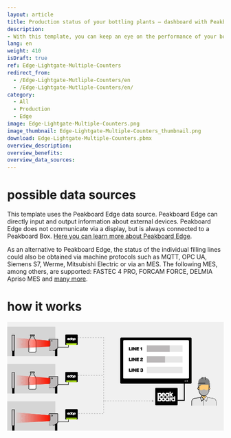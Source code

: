 ```yaml
---
layout: article
title: Production status of your bottling plants – dashboard with Peakboard Edge
description: 
- With this template, you can keep an eye on the performance of your bottling lines at all times and easily track the progress of your production. In addition, you can integrate further relevant data, e.g. from ERP systems, and help your employees to have an overview of the current production in real time. All you need is Peakboard Edge in combination with Peakboard Enterprise and a standard light barrier with a relay output. This template also lets you visualize the resulting data and communicate it immediately as a practical target-performance comparison. Download it now!
lang: en
weight: 410
isDraft: true
ref: Edge-Lightgate-Multiple-Counters
redirect_from:
  - /Edge-Lightgate-Mutliple-Counters/en
  - /Edge-Lightgate-Mutliple-Counters/en/
category:
  - All
  - Production
  - Edge
image: Edge-Lightgate-Multiple-Counters.png
image_thumbnail: Edge-Lightgate-Multiple-Counters_thumbnail.png
download: Edge-Lightgate-Multiple-Counters.pbmx
overview_description:
overview_benefits:
overview_data_sources:
---
```

# possible data sources

This template uses the Peakboard Edge data source. Peakboard Edge can directly input and output information about external devices. Peakboard Edge does not communicate via a display, but is always connected to a Peakboard Box. [Here you can learn more about Peakboard Edge](https://peakboard.com/produkt/peakboard-edge/).

As an alternative to Peakboard Edge, the status of the individual filling lines could also be obtained via machine protocols such as MQTT, OPC UA, Siemens S7, Werme, Mitsubishi Electric or via an MES. The following MES, among others, are supported: FASTEC 4 PRO, FORCAM FORCE, DELMIA Apriso MES and [many more](https://peakboard.com/en/interfaces/).


# how it works

![image_live](img/peakboard-edge-production-light-barrier.gif)

